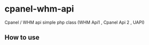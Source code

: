 # cpanel-whm-api
Cpanel / WHM api simple php class (WHM Api1 , Cpanel Api 2  , UAPI)

## How to use
